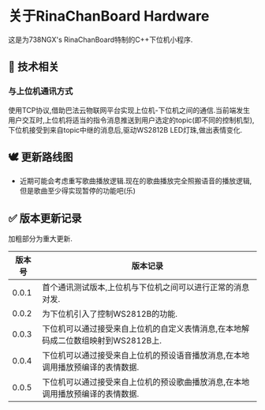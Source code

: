 # 关于RinaChanBoard Hardware

这是为738NGX's RinaChanBoard特制的C++下位机小程序.

## 📝 技术相关

### 与上位机通讯方式

使用TCP协议,借助巴法云物联网平台实现上位机-下位机之间的通信.当前端发生用户交互时,上位机将适当的指令消息推送到用户选定的topic(即不同的控制机型),下位机接受到来自topic中继的消息后,驱动WS2812B LED灯珠,做出表情变化.

## 🕊️ 更新路线图

- 近期可能会考虑重写歌曲播放逻辑.现在的歌曲播放完全照搬语音的播放逻辑,但是歌曲至少得实现暂停的功能吧(乐)

## ✅ 版本更新记录

加粗部分为重大更新.

| 版本号 | 版本记录                                                     |
| ------ | ------------------------------------------------------------ |
| 0.0.1  | 首个通讯测试版本,上位机与下位机之间可以进行正常的消息对发.   |
| 0.0.2  | 为下位机引入了控制WS2812B的功能.                             |
| 0.0.3  | 下位机可以通过接受来自上位机的自定义表情消息,在本地解码成二位数组映射到WS2812B上. |
| 0.0.4  | 下位机可以通过接受来自上位机的预设语音播放消息,在本地调用播放预编译的表情数据. |
| 0.0.5  | 下位机可以通过接受来自上位机的预设歌曲播放消息,在本地调用播放预编译的表情数据. |

